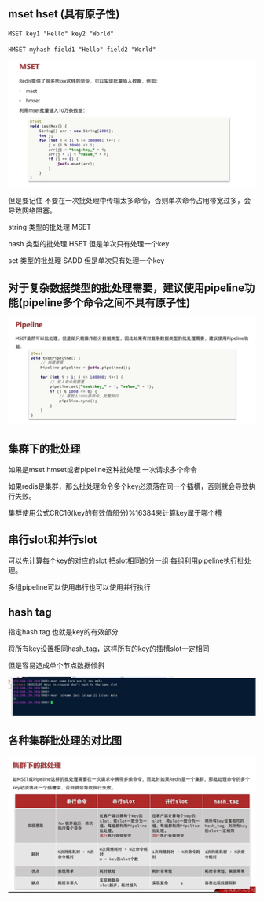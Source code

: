 mset hset (具有原子性)
---

    MSET key1 "Hello" key2 "World"
        
    HMSET myhash field1 "Hello" field2 "World"

![img_50.png](img_50.png)

但是要记住 不要在一次批处理中传输太多命令，否则单次命令占用带宽过多，会导致网络阻塞。

string 类型的批处理 MSET

hash 类型的批处理 HSET 但是单次只有处理一个key

set 类型的批处理 SADD 但是单次只有处理一个key


对于复杂数据类型的批处理需要，建议使用pipeline功能(pipeline多个命令之间不具有原子性)
---

![img_51.png](img_51.png)


集群下的批处理
---

如果是mset hmset或者pipeline这种批处理 一次请求多个命令

如果redis是集群，那么批处理命令多个key必须落在同一个插槽，否则就会导致执行失败。

集群使用公式CRC16(key的有效值部分)%16384来计算key属于哪个槽

串行slot和并行slot
---

可以先计算每个key的对应的slot 把slot相同的分一组 每组利用pipeline执行批处理。 

多组pipeline可以使用串行也可以使用并行执行

hash tag
---

指定hash tag 也就是key的有效部分

将所有key设置相同hash_tag，这样所有的key的插槽slot一定相同

但是容易造成单个节点数据倾斜

![img_52.png](img_52.png)

各种集群批处理的对比图
---

![img_53.png](img_53.png)